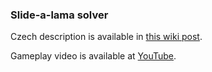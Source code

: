 ### Slide-a-lama solver

Czech description is available in [this wiki post](https://github.com/zitmen/slide-a-lama/wiki/Slide-a-lama-solver).

Gameplay video is available at [YouTube](https://www.youtube.com/watch?v=nQu6FuhnWAg).
